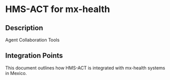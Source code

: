 # HMS-ACT for mx-health

## Description

Agent Collaboration Tools

## Integration Points

This document outlines how HMS-ACT is integrated with mx-health systems in Mexico.
